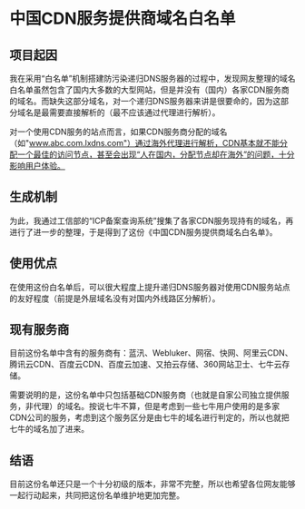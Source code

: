 # 中国CDN服务提供商域名白名单

项目起因
-----
我在采用“白名单”机制搭建防污染递归DNS服务器的过程中，发现网友整理的域名白名单虽然包含了国内大多数的大型网站，但是并没有（国内）各家CDN服务商的域名。而缺失这部分域名，对一个递归DNS服务器来讲是很要命的，因为这部分域名是最需要直接解析的（最不应该通过代理进行解析）。

对一个使用CDN服务的站点而言，如果CDN服务商分配的域名（如"www.abc.com.lxdns.com"）通过海外代理进行解析，CDN基本就不能分配一个最佳的访问节点，甚至会出现“人在国内，分配节点却在海外”的问题，十分影响用户体验。

生成机制
-----
为此，我通过工信部的“ICP备案查询系统”搜集了各家CDN服务现持有的域名，再进行了进一步的整理，于是得到了这份《中国CDN服务提供商域名白名单》。

使用优点
-----
在使用这份白名单后，可以很大程度上提升递归DNS服务器对使用CDN服务站点的友好程度（前提是外层域名没有对国内外线路区分解析）。

现有服务商
-----
目前这份名单中含有的服务商有：蓝汛、Webluker、网宿、快网、阿里云CDN、腾讯云CDN、百度云CDN、百度云加速、又拍云存储、360网站卫士、七牛云存储。

需要说明的是，这份名单中只包括基础CDN服务商（也就是自家公司独立提供服务，非代理）的域名。按说七牛不算，但是考虑到一些七牛用户使用的是多家CDN公司的服务，考虑到这个服务区分是由七牛的域名进行判定的，所以也就把七牛的域名加了进来。

结语
-----
目前这份名单还只是一个十分初级的版本，非常不完整，所以也希望各位网友能够一起行动起来，共同把这份名单维护地更加完整。